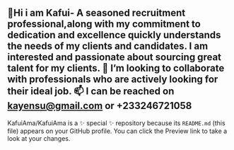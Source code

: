 👋Hi i am Kafui- A seasoned recruitment professional,along with my commitment to dedication and excellence quickly understands the needs of my clients and candidates.
I am interested and passionate about sourcing great talent for my clients.
💞️ I’m looking to collaborate with professionals who are actively looking for their ideal job.
📫 I can be reached on kayensu@gmail.com or +233246721058
- 
KafuiAma/KafuiAma is a ✨ special ✨ repository because its `README.md` (this file) appears on your GitHub profile.
You can click the Preview link to take a look at your changes.

